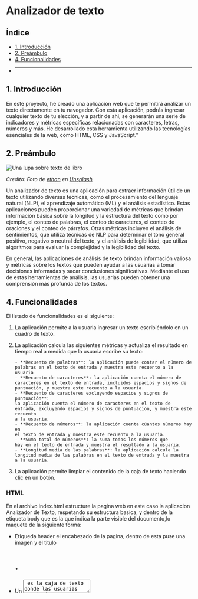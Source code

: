 # Analizador de texto

## Índice

- [1. Introducción](#1-Introducción)
- [2. Preámbulo](#2-preámbulo)
- [4. Funcionalidades](#4-funcionalidades)
- ***

## 1. Introducción

En este proyecto, he creado una aplicación web que te permitirá analizar un texto directamente en tu navegador. Con esta aplicación, podrás ingresar cualquier texto de tu elección, y a partir de ahí, se generarán una serie de indicadores y métricas específicas relacionadas con caracteres, letras, números y más. He desarrollado esta herramienta utilizando las tecnologías esenciales de la web, como HTML, CSS y JavaScript."

## 2. Preámbulo

![Una lupa sobre texto de libro](https://github.com/Laboratoria/curriculum/assets/92090/2b45f653-69a5-4282-a65c-d34125c36113)

_Credito: Foto de [ethan](https://unsplash.com/fr/@andallthings?utm_source=unsplash&utm_medium=referral&utm_content=creditCopyText)_
_en [Unsplash](https://unsplash.com/es/fotos/72NpWZJOskU?utm_source=unsplash&utm_medium=referral&utm_content=creditCopyText)_

Un analizador de texto es una aplicación para extraer información útil de un
texto utilizando diversas técnicas, como el procesamiento del lenguaje
natural (NLP), el aprendizaje automático (ML) y el análisis estadístico.
Estas aplicaciones pueden proporcionar una variedad de métricas que brindan
información básica sobre la longitud y la estructura del texto como por
ejemplo, el conteo de palabras, el conteo de caracteres, el conteo de
oraciones y el conteo de párrafos. Otras métricas incluyen el análisis
de sentimientos, que utiliza técnicas de NLP para determinar el tono
general positivo, negativo o neutral del texto, y el análisis de
legibilidad, que utiliza algoritmos para evaluar la complejidad y la
legibilidad del texto.

En general, las aplicaciones de análisis de texto brindan información
valiosa y métricas sobre los textos que pueden ayudar a las usuarias a
tomar decisiones informadas y sacar conclusiones significativas.
Mediante el uso de estas herramientas de análisis, las usuarias pueden
obtener una comprensión más profunda de los textos.

## 4. Funcionalidades

El listado de funcionalidades es el siguiente:

1.  La aplicación permite a la usuaria ingresar un texto escribiéndolo
    en un cuadro de texto.

2.  La aplicación calcula las siguientes métricas y actualiza el
    resultado en tiempo real a medida que la usuaria escribe su texto:

        - **Recuento de palabras**: la aplicación puede contar el número de
        palabras en el texto de entrada y muestra este recuento a la usuaria
        - **Recuento de caracteres**: la aplicación cuenta el número de
        caracteres en el texto de entrada, incluidos espacios y signos de
        puntuación, y muestra este recuento a la usuaria.
        - **Recuento de caracteres excluyendo espacios y signos de puntuación**:
        la aplicación cuenta el número de caracteres en el texto de
        entrada, excluyendo espacios y signos de puntuación, y muestra este recuento
        a la usuaria.
        - **Recuento de números**: la aplicación cuenta cúantos números hay en
        el texto de entrada y muestra este recuento a la usuaria.
        - **Suma total de números**: la suma todos los números que
        hay en el texto de entrada y muestra el resultado a la usuaria.
        - **Longitud media de las palabras**: la aplicación calcula la
        longitud media de las palabras en el texto de entrada y la muestra  a la usuaria.

3.  La aplicación permite limpiar el contenido de la caja de texto haciendo
    clic en un botón.


### HTML

En el archivo index.html estructure la pagina web en este caso la aplicacion Analizador de Texto, respetando su estructura basica, y dentro de la etiqueta body que es la que indica la parte visible del documento,lo maquete de la siguiente forma:

- Etiqueda header el encabezado de la pagina, dentro de esta puse una imagen<img> y el titulo <h1> .
- Un <textarea> es la caja de texto donde las usuarias van ha ingresar el texto que quieren analizar, a este agregue un <placeholder> un texto indicador para la usuaria.
- Una lista no ordenada <ul> que contiene 6 item o hijos <li> utilizados con el fin de mostrar cada metrica.
- Un boton con la etiquta <button> que permite a las usuarias mediante un clic, limpiar el contenido de texto.
- Un pie de pagina <footer> donde dentro de una etiqueta <p> escribi mi nombre como desarrolladora de la aplicacion.

A algunas de estas etiquetas les agregue indicadores de elementos como atributos, id, clases con su respetivo valor con el fin de identificarlos, personalizar su estilo, asi como llamarlos y darles uso en java script.

### CSS

- Use el archivo styles.css para darle diseño y presentacion a la aplicacion, utilizando los distintos selectores de texto.

- La paleta de colores que elegi fue el color azul celeste como protagonista ya que desde la psicologia del color este representa calma,tranquilidad y en el diseño da una senscion de espacio y limpiesa.

- El color magenta lo utilizo en los elentos que quiero resaltar como el titulo y el boton, este color se asocia con el amor.

- Para el color de la tipografia y el logo elegi el color gris ya que da sensacion de neutralidad.

- La tipografia que elegi es SanSerif - Arial, Helvetica, sans-serif que le da un toque moderno al diseño, estas tipograias son copatibles con la web.

Anterior a esto se realizo un prototipo de fidelidad media en Canva.

### Web APIs

- **Uso de selectores del DOM**

  - [ ] La aplicación usa el
        [`selector del DOM querySelector`]

  - [ ] La aplicación usa el
        [`selector del DOM getElementById`](https://developer.mozilla.org/en-US/docs/Web/API/Document/getElementById).

- **Manejo de eventos del DOM (listeners, propagación, delegación)**

  - [ ] La aplicación registra un
        [Event Listener](https://developer.mozilla.org/en/docs/Web/API/EventTarget/addEventListener)
        para escuchar el evento `input` del `<textarea>` para actualizar las métricas
        cuando se haga escriba en el cuadro de texto.

  - [ ] La aplicación registra un
        [Event Listener](https://developer.mozilla.org/en/docs/Web/API/EventTarget/addEventListener)
        para escuchar el evento `click` del `<button>` que limpia el contenido de la
        caja de texto.

- **Manipulación dinámica del DOM**
  - [ ] La aplicación actualiza el atributo
        [`textContent`](https://developer.mozilla.org/es/docs/Web/API/Node/textContent)
        o
        [`innerHTML`](https://developer.mozilla.org/es/docs/Web/API/Element/innerHTML)
        de los `<li>` que mostrar las métricas del texto.

### JavaScript

- **Tipos de datos primitivos**

  - [ ] La aplicación convierte valores tipo `string` a tipo `number`.

- **Strings (cadenas de caracteres)**

  - [ ] La aplicación usa métodos para manipular strings como
        [`split`](https://developer.mozilla.org/en-US/docs/Web/JavaScript/Reference/Global_Objects/String/split),
        [`trim`](https://developer.mozilla.org/en-US/docs/Web/JavaScript/Reference/Global_Objects/String/trim)
        o
        [`replace`](https://developer.mozilla.org/en-US/docs/Web/JavaScript/Reference/Global_Objects/String/replace).

- **Variables (declaración, asignación, ámbito)**

  - [ ] La aplicación declara variables con
        [`let`](https://developer.mozilla.org/en-US/docs/Web/JavaScript/Reference/Statements/let)
        y
        [`const`](https://developer.mozilla.org/en-US/docs/Web/JavaScript/Reference/Statements/const).

  - [ ] La aplicación NO declara variables con `var`.

- **Uso de condicionales (if-else, switch, operador ternario, lógica booleana)**

  - [ ] La aplicación usa el statement
        [`if..else`](https://developer.mozilla.org/en-US/docs/Web/JavaScript/Reference/Statements/if...else)
        para evaluar condiciones.

- **Uso de bucles/ciclos (while, for, for..of)**

  - [ ] La aplicación usa el statement
        [`for`](https://developer.mozilla.org/en-US/docs/Web/JavaScript/Reference/Statements/for)
        para crear un bucle.

- **Funciones (params, args, return)**

  - [ ] El objeto `analyzer` contiene un método `getWordCount` para calcular el
        recuento de palabras de un texto.

  - [ ] El objeto `analyzer` contiene un método `getCharacterCount` para calcular
        el recuento de caracteres de un texto.

  - [ ] El objeto `analyzer` contiene un método `getCharacterCountExcludingSpaces`
        para calcular el recuento de caracteres excluyendo espacios y signos de
        puntuación de un texto.

  - [ ] El objeto `analyzer` contiene un método `getNumbersCount` para contar
        cúantos números hay en un texto.

  - [ ] El objeto `analyzer` contiene un método `getNumbersSum` para la suma
        longitud media de los números en un texto.

  - [ ] El objeto `analyzer` contiene un método `getAverageWordLength` para
        calcular la longitud media de las palabras en un texto.

- **Pruebas unitarias (unit tests)**

  - [ ] Se pasan todas las pruebas unitarias.

- **Módulos de ECMAScript (ES Modules)**

  - [ ] La aplicación usan
        [`import`](https://developer.mozilla.org/en-US/docs/Web/JavaScript/Reference/Statements/import)
        y
        [`export`](https://developer.mozilla.org/en-US/docs/Web/JavaScript/Reference/Statements/export)
        para importar y exportar valores desde un modulo JavaScript.

- **Uso de linter (ESLINT)**

  - [ ] Al ejecutar el linter no se muestran errores de formato y estilo.

- **Uso de identificadores descriptivos (Nomenclatura y Semántica)**

  - [ ] En el código se utilizan identificadores descriptivos para variables
        y funciones.

